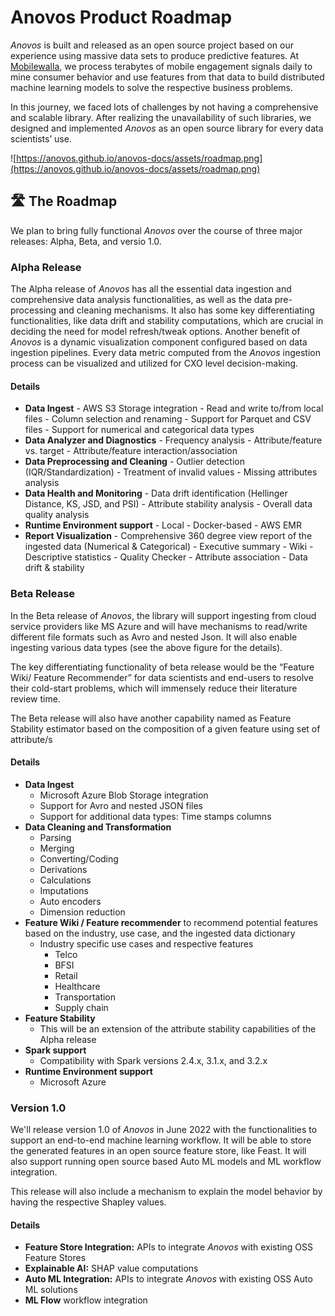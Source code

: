 # Anovos Product Roadmap

_Anovos_ is built and released as an open source project based on our experience using massive data sets
to produce predictive features. At [Mobilewalla](https://www.mobilewalla.com), we process terabytes of 
mobile engagement signals daily to mine consumer behavior and use features from that data to build distributed
machine learning models to solve the respective business problems.

In this journey, we faced lots of challenges by not having a comprehensive and scalable library.
After realizing the unavailability of such libraries, we designed and implemented _Anovos_ as an
open source library for every data scientists’ use. 

![https://anovos.github.io/anovos-docs/assets/roadmap.png](https://anovos.github.io/anovos-docs/assets/roadmap.png)

## 🛣 The Roadmap
We plan to bring fully functional _Anovos_ over the course of three major releases: Alpha, Beta, and versio 1.0.

### Alpha Release

The Alpha release of _Anovos_ has all the essential data ingestion and comprehensive data analysis functionalities,
as well as the data pre-processing and cleaning mechanisms. It also has some key differentiating functionalities,
like data drift and stability computations, which are crucial in deciding the need for model refresh/tweak
options. Another benefit of _Anovos_ is a dynamic visualization component configured based on data ingestion pipelines.
Every data metric computed from the _Anovos_ ingestion process can be visualized and utilized for CXO level decision-making.

#### Details

- **Data Ingest**
      - AWS S3 Storage integration
      - Read and write to/from local files
      - Column selection and renaming
      - Support for Parquet and CSV files
      - Support for numerical and categorical data types
- **Data Analyzer and Diagnostics**
      - Frequency analysis
      - Attribute/feature vs. target
      - Attribute/feature interaction/association
- **Data Preprocessing and Cleaning**
      - Outlier detection (IQR/Standardization)
      - Treatment of invalid values
      - Missing attributes analysis
- **Data Health and Monitoring**
      - Data drift identification (Hellinger Distance, KS, JSD, and PSI)
      - Attribute stability analysis
      - Overall data quality analysis
- **Runtime Environment support**
      - Local 
      - Docker-based
      - AWS EMR 
- **Report Visualization**
      - Comprehensive 360 degree view report of the ingested data (Numerical & Categorical)
          - Executive summary
          - Wiki
          - Descriptive statistics
          - Quality Checker
          - Attribute association
          - Data drift & stability
### Beta Release

In the Beta release of _Anovos_, the library will support ingesting from cloud service providers
like MS Azure and will have mechanisms to read/write different file formats such as Avro and nested Json.
It will also enable ingesting various data types (see the above figure for the details).

The key differentiating functionality of beta release would be the “Feature Wiki/ Feature Recommender” for data scientists
and end-users to resolve their cold-start problems, which will immensely reduce their literature review time.

The Beta release will also have another capability named as Feature Stability estimator based on the composition of a given feature using set of attribute/s

#### Details

- **Data Ingest**
    - Microsoft Azure Blob Storage integration
    - Support for Avro and nested JSON files
    - Support for additional data types: Time stamps columns 
- **Data Cleaning and Transformation**
    - Parsing
    - Merging
    - Converting/Coding
    - Derivations
    - Calculations
    - Imputations
    - Auto encoders
    - Dimension reduction
- **Feature Wiki / Feature recommender**
  to recommend potential features based on the industry, use case, and the ingested data dictionary
    - Industry specific use cases and respective features
        - Telco
        - BFSI
        - Retail
        - Healthcare
        - Transportation
        - Supply chain
- **Feature Stability**
    - This will be an extension of the attribute stability capabilities of the Alpha release
- **Spark support**
    - Compatibility with Spark versions 2.4.x, 3.1.x, and 3.2.x 
- **Runtime Environment support**
    - Microsoft Azure 
### Version 1.0

We'll release version 1.0 of _Anovos_ in June 2022 with the functionalities to support an end-to-end
machine learning workflow. It will be able to store the generated features in an open source feature store,
like Feast. It will also support running open source based Auto ML models and ML workflow integration.

This release will also include a mechanism to explain the model behavior by having the respective Shapley values. 

#### Details

- **Feature Store Integration:** APIs to integrate _Anovos_ with existing OSS Feature Stores
- **Explainable AI:** SHAP value computations
- **Auto ML Integration:** APIs to integrate _Anovos_ with existing OSS Auto ML solutions
- **ML Flow** workflow integration
